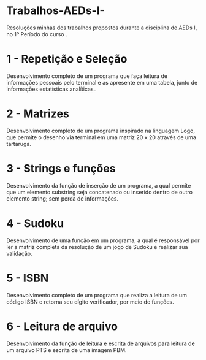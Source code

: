 # Trabalhos-AEDs-I-
Resoluções minhas dos trabalhos propostos durante a disciplina de AEDs I, no 1º Período do curso .

# 1 - Repetição e Seleção
Desenvolvimento completo de um programa que faça leitura de informações pessoais pelo terminal e as apresente em uma tabela, junto de informações estatísticas analíticas..

# 2 - Matrizes
Desenvolvimento completo de um programa inspirado na linguagem Logo, que permite o desenho via terminal em uma matriz 20 x 20 através de uma tartaruga.

# 3 - Strings e funções
Desenvolvimento da função de inserção de um programa, a qual permite que um elemento substring seja concatenado ou inserido dentro de outro elemento string; sem perda de informações.

# 4 - Sudoku
Desenvolvimento de uma função em um programa, a qual é responsável por ler a matriz completa da resolução de um jogo de Sudoku e realizar sua validação.

# 5 - ISBN
Desenvolvimento completo de um programa que realiza a leitura de um código ISBN e retorna seu dígito verificador, por meio de funções.

# 6 - Leitura de arquivo
Desenvolvimento da função de leitura e escrita de arquivos para leitura de um arquivo PTS e escrita de uma imagem PBM.
